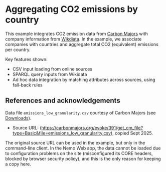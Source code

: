 # Aggregating CO2 emissions by country

This example integrates CO2 emission data from [Carbon Majors](https://carbonmajors.org/) with
company information from [Wikdiata](https://wikidata.org/). In the example, we associate companies
with countries and aggregate total CO2 (equivalent) emissions per country.

Key features shown:
- CSV input loading from online sources
- SPARQL query inputs from Wikidata
- Ad hoc data integration by matching attributes across sources, using fall-back rules

## References and acknowledgements

Data file `emissions_low_granularity.csv` courtesy of Carbon Majors (see [Downloads](https://carbonmajors.org/Downloads)).

- Source URL: (https://carbonmajors.org/evoke/391/get_cm_file?type=Basic&file=emissions_low_granularity.csv), copied Sept 2025.

The original source URL can be used in the example, but only in the command-line client. In the Nemo Web app, the data cannot
be loaded due to configuration problems on the site (misconfigured its CORE headers, blocked by browser security policy), and
this is the only reason for keeping a copy here.
